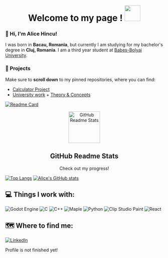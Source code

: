 <!-- Introduction 
<p align="center">
  <img width="300px" src="https://media.giphy.com/media/SwImQhtiNA7io/giphy.gif" align="center" alt="First Computer Dog" /> <img width="300px" src="https://media.giphy.com/media/3oEdU8KR2ww8zTvv5S/giphy.gif" align="center" alt="Second Computer Dog" /> 
-->
  <h1 align="center">Welcome to my page ! <img src="https://media.giphy.com/media/26Fxy3Iz1ari8oytO/giphy.gif" width="50"></h1>

<!-- About me -->
### 💬 Hi, I'm Alice Hincu! 

I was born in **Bacau, Romania**, but currently I am studying for my bachelor's degree in **Cluj, Romania**.
I am a third year student at [Babes-Bolyai University](http://http://www.cs.ubbcluj.ro/en).

### 💬 Projects 
Make sure to **scroll down** to my pinned repositories, where you can find:
- [Calculator Project](https://github.com/AliceHincu/Calculator)
- [University work](https://github.com/913AliceHincu/University) + [Theory & Concepts](https://github.com/913AliceHincu/Theory-Concepts)

[![Readme Card](https://github-readme-stats.vercel.app/api/pin/?username=anuraghazra&repo=github-readme-stats)](https://github.com/AliceHincu/Calculator)

<!-- GitHub Readme Stats-->
 <p align="center">
   <img width="100px" src="https://res.cloudinary.com/anuraghazra/image/upload/v1594908242/logo_ccswme.svg" align="center" alt="GitHub Readme Stats" />
   <h2 align="center">GitHub Readme Stats</h2>
   <p align="center">Check out my progress!</p>
 </p>

[![Top Langs](https://github-readme-stats.vercel.app/api/top-langs/?username=AliceHincu&langs_count=8)](https://github.com/anuraghazra/github-readme-stats)
[![Alice's GitHub stats](https://github-readme-stats.vercel.app/api?username=AliceHincu)](https://github.com/anuraghazra/github-readme-stats)



## :computer: Things I work with: 
<p>
  <img alt="Godot Engine" src="https://img.shields.io/badge/GODOT-%23FFFFFF.svg?style=for-the-badge&logo=godot-engine"/>
  <img alt="C" src="https://img.shields.io/badge/c-%2300599C.svg?style=for-the-badge&logo=c&logoColor=white"/>
  <img alt="C++" src="https://img.shields.io/badge/c++-%2300599C.svg?style=for-the-badge&logo=c%2B%2B&logoColor=white"/>
  <img alt="Maple" src="https://img.shields.io/badge/Maple-00457C?style=for-the-badge&logo=leaf&logoColor=white" />
  <img alt="Python" src="https://img.shields.io/badge/python-%2314354C.svg?style=for-the-badge&logo=python&logoColor=white"/>
  <img alt="Clip Studio Paint" src="https://img.shields.io/badge/Clip Studio Paint-%23161616.svg?style=for-the-badge&logo=&logoColor=white"/>
  <img alt="React" src="https://img.shields.io/badge/react-%2320232a.svg?style=for-the-badge&logo=react&logoColor=%2361DAFB"/>
</p>

## :world_map: Where to find me:
<p>
  <a href="https://www.linkedin.com/in/alice-hincu-4a5512192/" target="_blank"><img alt="LinkedIn" src="https://img.shields.io/badge/linkedin-%230077B5.svg?&style=for-the-badge&logo=linkedin&logoColor=white" /></a> 
</p>

Profile is not finished yet!

<!--
**913AliceHincu/913AliceHincu** is a ✨ _special_ ✨ repository because its `README.md` (this file) appears on your GitHub profile.

Here are some ideas to get you started:

- 🔭 I’m currently working on ...
- 🌱 I’m currently learning ...
- 👯 I’m looking to collaborate on ...
- 🤔 I’m looking for help with ...
- 💬 Ask me about ...
- 📫 How to reach me: ...
- 😄 Pronouns: ...
- ⚡ Fun fact: ....
-->
